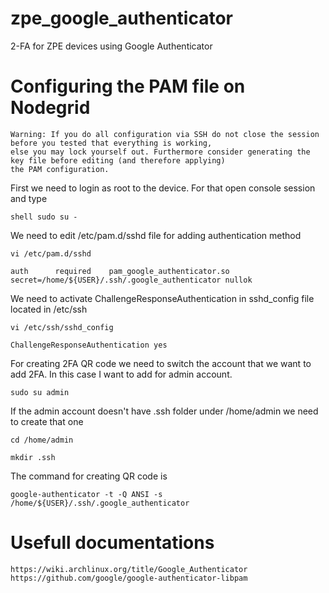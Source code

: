 # zpe_google_authenticator
2-FA for ZPE devices using Google Authenticator

# Configuring the PAM file on Nodegrid

    Warning: If you do all configuration via SSH do not close the session before you tested that everything is working,
    else you may lock yourself out. Furthermore consider generating the key file before editing (and therefore applying)
    the PAM configuration.

First we need to login as root to the device. For that open console session and type

    shell sudo su -

We need to edit /etc/pam.d/sshd file for adding authentication method

    vi /etc/pam.d/sshd

    auth      required    pam_google_authenticator.so secret=/home/${USER}/.ssh/.google_authenticator nullok

We need to activate ChallengeResponseAuthentication in sshd_config file located in /etc/ssh

    vi /etc/ssh/sshd_config

    ChallengeResponseAuthentication yes

For creating 2FA QR code we need to switch the account that we want to add 2FA. In this case I want to add for admin account.

    sudo su admin

If the admin account doesn't have .ssh folder under /home/admin we need to create that one

    cd /home/admin

    mkdir .ssh

The command for creating QR code is

    google-authenticator -t -Q ANSI -s /home/${USER}/.ssh/.google_authenticator
    
    
# Usefull documentations

    https://wiki.archlinux.org/title/Google_Authenticator
    https://github.com/google/google-authenticator-libpam
        
        
